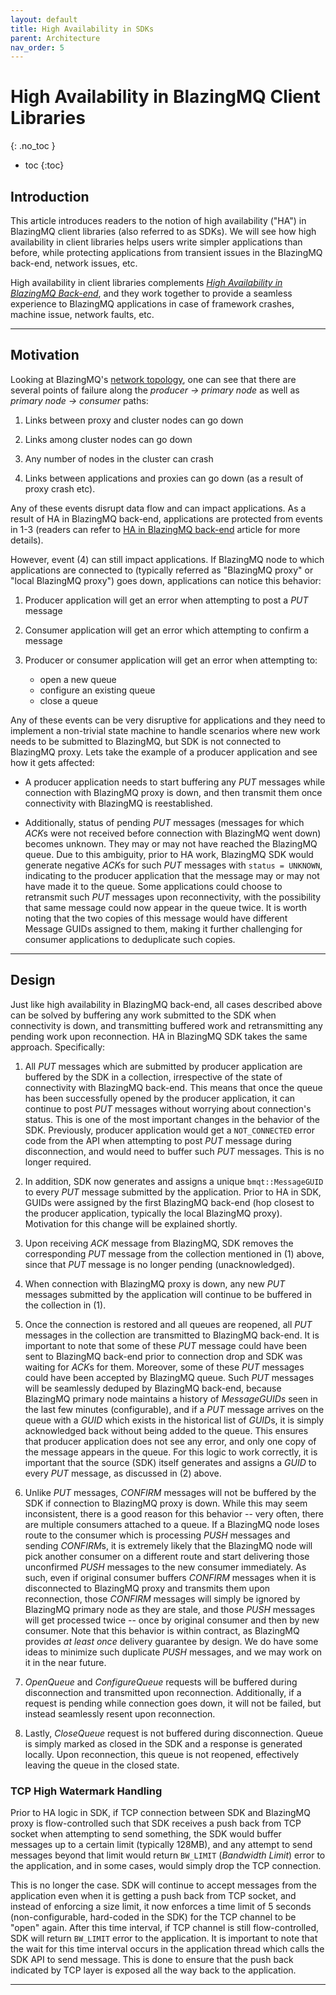 ```yaml
---
layout: default
title: High Availability in SDKs
parent: Architecture
nav_order: 5
---
```


# High Availability in BlazingMQ Client Libraries
{: .no_toc }

* toc
{:toc}

## Introduction

This article introduces readers to the notion of high availability ("HA") in
BlazingMQ client libraries (also referred to as SDKs).  We will see how high
availability in client libraries helps users write simpler applications than
before, while protecting applications from transient issues in the BlazingMQ
back-end, network issues, etc.

High availability in client libraries complements [*High Availability in
BlazingMQ Back-end*](../high_availability), and they work together to provide a
seamless experience to BlazingMQ applications in case of framework crashes,
machine issue, network faults, etc.

---

## Motivation

Looking at BlazingMQ's [network topology](../network_topology), one can see
that there are several points of failure along the *producer -> primary node*
as well as *primary node -> consumer* paths:

1. Links between proxy and cluster nodes can go down

2. Links among cluster nodes can go down

3. Any number of nodes in the cluster can crash

4. Links between applications and proxies can go down (as a result of proxy
   crash etc).

Any of these events disrupt data flow and can impact applications.  As a result
of HA in BlazingMQ back-end, applications are protected from events in 1-3
(readers can refer to [HA in BlazingMQ back-end](../high_availability) article
for more details).

However, event (4) can still impact applications.  If BlazingMQ node to which
applications are connected to (typically referred as "BlazingMQ proxy" or
"local BlazingMQ proxy") goes down, applications can notice this behavior:

1. Producer application will get an error when attempting to post a *PUT*
   message

2. Consumer application will get an error which attempting to confirm a
   message

3. Producer or consumer application will get an error when attempting to:
   - open a new queue
   - configure an existing queue
   - close a queue

Any of these events can be very disruptive for applications and they need to
implement a non-trivial state machine to handle scenarios where new work needs
to be submitted to BlazingMQ, but SDK is not connected to BlazingMQ proxy.
Lets take the example of a producer application and see how it gets affected:

- A producer application needs to start buffering any *PUT* messages while
  connection with BlazingMQ proxy is down, and then transmit them once
  connectivity with BlazingMQ is reestablished.

- Additionally, status of pending *PUT* messages (messages for which *ACK*s
  were not received before connection with BlazingMQ went down) becomes
  unknown.  They may or may not have reached the BlazingMQ queue.  Due to this
  ambiguity, prior to HA work, BlazingMQ SDK would generate negative *ACK*s for
  such *PUT* messages with `status = UNKNOWN`, indicating to the producer
  application that the message may or may not have made it to the queue.  Some
  applications could choose to retransmit such *PUT* messages upon
  reconnectivity, with the possibility that same message could now appear in
  the queue twice.  It is worth noting that the two copies of this message
  would have different Message GUIDs assigned to them, making it further
  challenging for consumer applications to deduplicate such copies.

---

## Design

Just like high availability in BlazingMQ back-end, all cases described above can
be solved by buffering any work submitted to the SDK when connectivity is down,
and transmitting buffered work and retransmitting any pending work upon
reconnection. HA in BlazingMQ SDK takes the same approach.  Specifically:

1. All *PUT* messages which are submitted by producer application are buffered
   by the SDK in a collection, irrespective of the state of connectivity with
   BlazingMQ back-end.  This means that once the queue has been successfully
   opened by the producer application, it can continue to post *PUT* messages
   without worrying about connection's status.  This is one of the most
   important changes in the behavior of the SDK.  Previously, producer
   application would get a `NOT_CONNECTED` error code from the API when
   attempting to post *PUT* message during disconnection, and would need to
   buffer such *PUT* messages.  This is no longer required.

2. In addition, SDK now generates and assigns a unique `bmqt::MessageGUID` to
   every *PUT* message submitted by the application.  Prior to HA in SDK, GUIDs
   were assigned by the first BlazingMQ back-end (hop closest to the producer
   application, typically the local BlazingMQ proxy).  Motivation for this
   change will be explained shortly.

3. Upon receiving *ACK* message from BlazingMQ, SDK removes the corresponding
   *PUT* message from the collection mentioned in (1) above, since that *PUT*
   message is no longer pending (unacknowledged).

4. When connection with BlazingMQ proxy is down, any new *PUT* messages
   submitted by the application will continue to be buffered in the collection
   in (1).

5. Once the connection is restored and all queues are reopened, all *PUT*
   messages in the collection are transmitted to BlazingMQ back-end.  It is
   important to note that some of these *PUT* message could have been sent to
   BlazingMQ back-end prior to connection drop and SDK was waiting for *ACK*s
   for them.  Moreover, some of these *PUT* messages could have been accepted
   by BlazingMQ queue.  Such *PUT* messages will be seamlessly deduped by
   BlazingMQ back-end, because BlazingMQ primary node maintains a history of
   *MessageGUIDs* seen in the last few minutes (configurable), and if a *PUT*
   message arrives on the queue with a *GUID* which exists in the historical
   list of *GUID*s, it is simply acknowledged back without being added to the
   queue.  This ensures that producer application does not see any error, and
   only one copy of the message appears in the queue.  For this logic to work
   correctly, it is important that the source (SDK) itself generates and
   assigns a *GUID* to every *PUT* message, as discussed in (2) above.

6. Unlike *PUT* messages, *CONFIRM* messages will not be buffered by the SDK if
   connection to BlazingMQ proxy is down.  While this may seem inconsistent,
   there is a good reason for this behavior -- very often, there are multiple
   consumers attached to a queue.  If a BlazingMQ node loses route to the
   consumer which is processing *PUSH* messages and sending *CONFIRM*s, it is
   extremely likely that the BlazingMQ node will pick another consumer on a
   different route and start delivering those unconfirmed *PUSH* messages to
   the new consumer immediately.  As such, even if original consumer buffers
   *CONFIRM* messages when it is disconnected to BlazingMQ proxy and transmits
   them upon reconnection, those *CONFIRM* messages will simply be ignored by
   BlazingMQ primary node as they are stale, and those *PUSH* messages will get
   processed twice -- once by original consumer and then by new consumer.  Note
   that this behavior is within contract, as BlazingMQ provides *at least once*
   delivery guarantee by design.  We do have some ideas to minimize such
   duplicate *PUSH* messages, and we may work on it in the near future.

7. *OpenQueue* and *ConfigureQueue* requests will be buffered during
   disconnection and transmitted upon reconnection.  Additionally, if a request
   is pending while connection goes down, it will not be failed, but instead
   seamlessly resent upon reconnection.

8. Lastly, *CloseQueue* request is not buffered during disconnection.  Queue is
   simply marked as closed in the SDK and a response is generated locally.
   Upon reconnection, this queue is not reopened, effectively leaving the queue
   in the closed state.

### TCP High Watermark Handling

Prior to HA logic in SDK, if TCP connection between SDK and BlazingMQ proxy is
flow-controlled such that SDK receives a push back from TCP socket when
attempting to send something, the SDK would buffer messages up to a certain
limit (typically 128MB), and any attempt to send messages beyond that limit
would return `BW_LIMIT` (*Bandwidth Limit*) error to the application, and in
some cases, would simply drop the TCP connection.

This is no longer the case.  SDK will continue to accept messages from the
application even when it is getting a push back from TCP socket, and instead of
enforcing a size limit, it now enforces a time limit of 5 seconds
(non-configurable, hard-coded in the SDK) for the TCP channel to be "open"
again.  After this time interval, if TCP channel is still flow-controlled, SDK
will return `BW_LIMIT` error to the application.  It is important to note that
the wait for this time interval occurs in the application thread which calls
the SDK API to send message.  This is done to ensure that the push back
indicated by TCP layer is exposed all the way back to the application.

---
